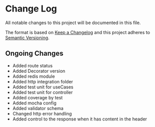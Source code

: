 # Change Log

All notable changes to this project will be documented in this file.

The format is based on [Keep a Changelog](http://keepachangelog.com/)
and this project adheres to [Semantic Versioning](http://semver.org/).

## Ongoing Changes

- Added route status
- Added Decorator version
- Added redis module
- Added http integration folder
- Added test unit for useCases
- Added test unit for controller
- Added coverage by test
- Added mocha config
- Added validator schema
- Changed http error handling
- Added control to the response when it has content in the header
